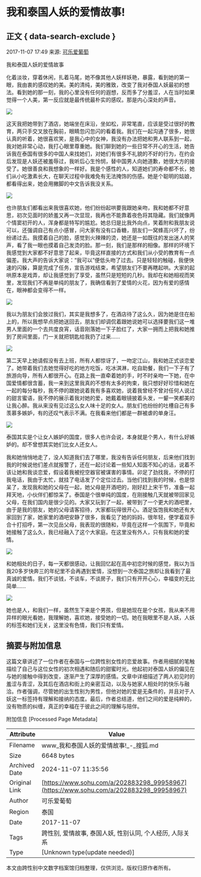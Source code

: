 # 我和泰国人妖的爱情故事!

## 正文 { data-search-exclude }


2017-11-07 17:49 来源: [可乐爱葡萄](https://www.sohu.com/a/202883298_99958967?spm=smpc.content-abroad.content.1.1730979292696iOG0U7e)

我和泰国人妖的爱情故事

化着淡妆，穿着休闲，扎着马尾，她不像其他人妖样妖艳，暴露，看到她的第一眼，我由衷的感叹她的美。美的清纯，美的雅致，改变了我对泰国人妖最初的想法。看到她的那一刻，我的心里没有任何的遐想，反而多了分羞涩，人在当时如果觉得一个人美，第一反应就是最传统最朴实的感叹。那是内心深处的声音。

![](https://5b0988e595225.cdn.sohucs.com/images/20171107/67d4bd5f307c415f9b136cd7ffdfcfe4.jpeg)

这天我把她带到了酒店，她端坐在床沿，坐如松，非常笔直，应该是受过很好的教育，两只手交叉放在胸前，眼睛忽闪忽闪的看着我。我们在一起沟通了很多，她很认真的听着，她很喜欢笑，是我心中的女神，我没有办法把她和男人联系到一起，我对她非常心动，我打心眼里尊重她。我们聊到她的一些日常不开心的生活，她告诉我在泰国有很多的中国人来找她们，对她们有很多不礼貌的不好的行为，在约会后发现是人妖还被羞辱过，我听后心生怜悯，替中国男人向她道歉，她很大方的接受了。她很善良和我想象的一样好。我是个感性的人，知道她们的寿命都不长，她们从小吃激素长大，在聊天过程中我难免有无法掩饰的伤感。她是个聪明的姑娘，都看得出来，她会用撇脚的中文告诉我没关系。

![](https://5b0988e595225.cdn.sohucs.com/images/20171107/b2bd9830e827433fa686a25e7d76f8c7.jpeg)

也许朋友们都看出来我很喜欢她，他们纷纷起哄要我跟她亲吻，我和她都不好意思，初次见面时的娇羞又再一次显现，我再也不能靠着夜色将其隐藏。我们就像两个情窦初开的人，浑身都是特写的尴尬。她总归是比我外向点，笑着附和我朋友说可以，还强调自己有点小感冒，问大家有没有口香糖，朋友们一窝蜂高兴坏了，纷纷递过去。我摸着自己的脸，感觉到火辣辣的烫，她还是一如既往的发出迷人的笑声，看了我一眼也摸着自己发烫的脸。那一刻，我们是那样的相像。那样的环境下我感觉到大家都不好意思了起来，毕竟这样直接的方式和我们从小受的教育有一点偏差。我大声的告诉大家说：“我可以”便低头吻了过去。只是轻轻的触碰，我便快速的闪躲，算是完成了任务，宣告游戏结束，希望朋友们不要再瞎起哄。大家的起哄原本是戏弄，却让我感觉到了享受，虽然只是短短的几秒。我却在和她相视而笑里，发现我们不再是单纯的朋友了，我确信看到了爱情的火花，因为有爱的感情在，眼神都会变得不一样。

![](https://5b0988e595225.cdn.sohucs.com/images/20171107/5c8c53b2f9154c369323affd66ec8bdb.jpeg)

我以为朋友们会放过我们，其实是我想多了，在酒店待了这么久，因为她是住在船上的，所以我想早点把她送回去，朋友们却调侃着跟她说她可以选择要我们这一堆男人里面的一个去共度良宵，话音刚落她一下子脸红了，大家一拥而上把我和她推到了房间里面，门一关就把钥匙给我扔了过来......

![](https://5b0988e595225.cdn.sohucs.com/images/20171107/200fa65f28264494968ef26f819267c6.jpeg)

第二天早上她请假没有去上班，所有人都惊讶了，一吻定江山，我和她正式谈恋爱了。她带着我们去她觉得好吃的地方吃饭，吃冰淇淋，吃自助餐，我们一下子有了旅游向导，所有人都很开心。在路上我一直牵着她的手，时不时亲吻一下她，在中国爱情都很含蓄，我一来到这里我真的不想有太多的拘束，我只想好好珍惜和她在一起的每分每秒，我不停的跟她说着我有多喜欢她，说着我曾经不曾对任何人说过的甜言蜜语，我不停的展示着我对她的爱，她戴着眼镜披着头发，一颦一笑都美的让我心醉。我从来没有见过这么女人味十足的女人。朋友们也纷纷的吐槽自己有多羡慕多嫉妒，有的还叹气表示不满。在我看来他们都是一群被虐的单身汪。

![](https://5b0988e595225.cdn.sohucs.com/images/20171107/4d36eecd0c4647ab8a11a57e986027a6.jpeg)

泰国其实是个让女人嫉妒的国度，很多人也许会说，本身就是个男人，有什么好嫉妒的。却不曾想其实她们比女人还女人。

我和她悄悄地走了，没人知道我们去了哪里，我没有告诉任何朋友，后来他们找到我的时候说他们差点就报警了，还在一起讨论着一些知人知面不知心的话，说着不该让她和我谈恋爱，假设着我被挖空器官被谋害的事情。卯足了劲找我，不停的打我电话，我由于太忙，就挂了电话发了个定位过去。当他们找到我的时候，也是惊呆了，发现我和她的父母在一起，她父母是开酒吧的，刚好赶上宋干节，准备一起拜天地，小伙伴们都惊呆了。泰国是个很单纯的国度，在刚接触几天就被带回家见父母，在我们国内是很少见的。大家又玩到了一起，被带到了一个更大的酒吧里，由于是我的朋友，她的父母请客招待，大家都玩得很开心。酒足饭饱我和她还有大家回到了家，她家里的酒吧安静了很多，我看见了她的妈妈，很年轻，便学着双手合十打招呼，第一次见岳父母，我表现的很随和，毕竟在这样一个氛围下，毕竟和她接触了这么久，我已经融入了这个大家庭。在这里没有外人，只有我和她的爱情。

![](https://5b0988e595225.cdn.sohucs.com/images/20171107/314d17d511724a3283a11261ee9dfcd4.jpeg)

和她相处的日子，每一天都很感动，让我回忆起在高中初恋时候的感觉，我以为当我20多岁快奔三的年纪里不会再遇到爱情，没想到一次泰国之旅却让我看到了最真诚的爱情。我们不谈钱，不谈车，不谈房子，我们只有开开心心，幸福变的无比简单......

![](https://5b0988e595225.cdn.sohucs.com/images/20171107/652bc2357d064b258fb2f2e96aca029e.jpeg)

她也是人，和我们一样，虽然生下来是个男孩，但是她现在是个女孩，我从来不用异样的眼光看她，我理解她，喜欢她，接受她的一切。她在我眼里不是人妖，人妖的标签和她们无关，这里没有色情，我们只有爱情。

## 摘要与附加信息

<!-- tcd_abstract -->
这篇文章讲述了一位作者在泰国与一位跨性别女性的恋爱故事。作者用细腻的笔触描绘了自己与这位女性的初次相遇和随后的甜蜜时光。他起初对泰国人妖的偏见在与她的接触中得到改变，逐渐产生了深厚的感情。文章中详细描述了两人初见时的羞涩与青涩，及其后在酒店和街上的亲密互动，以及与她家人相处时的快乐与融洽。作者强调，尽管她的出生性别为男性，但他对她的爱是无条件的，并且对于人妖这一标签持有理解和接纳的态度。最后，作者总结道，他们之间的爱是纯粹的，没有物质的纠缠，真正的幸福在于彼此之间的理解与陪伴。
<!-- tcd_abstract_end -->

附加信息 [Processed Page Metadata]

| Attribute       | Value                                  |
|-----------------|----------------------------------------|
| Filename        | www_我和泰国人妖的爱情故事!_-_搜狐.md                             |
| Size            | 6648 bytes                           |
| Archived Date   | 2024-11-07 11:35:56                             |
| Original Link   | [https://www.sohu.com/a/202883298_99958967](https://www.sohu.com/a/202883298_99958967)                       |
| Author          | 可乐爱葡萄                               |
| Region          | 泰国                               |
| Date            | 2017-11-07                                 |
| Tags            | 跨性别, 爱情故事, 泰国人妖, 性别认同, 个人经历, 人际关系                                 |
| Type            | [Unknown type(update needed)]                                 |
<!-- tcd_table_end -->

本文由跨性别中文数字档案馆归档整理，仅供浏览。版权归原作者所有。
